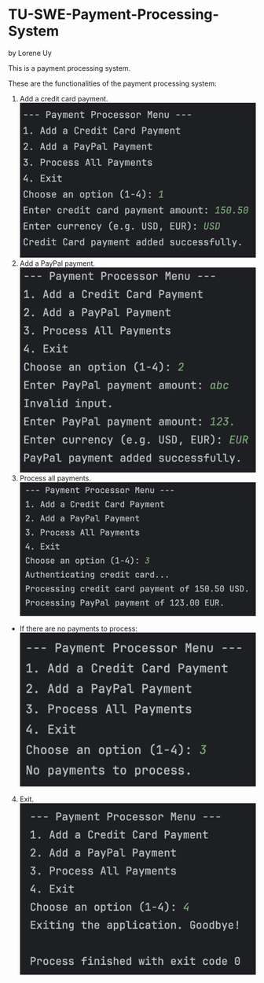 # TU-SWE-Payment-Processing-System
by Lorene Uy

This is a payment processing system.

These are the functionalities of the payment processing system:
1. Add a credit card payment.
   ![Credit Card Payment](screenshots/cc.png)
2. Add a PayPal payment.
   ![PayPal Payment](screenshots/pp.png)
3. Process all payments.
   ![Processing Payments](screenshots/processing.png)
- If there are no payments to process:
   ![No Payments](screenshots/nothing.png)
4. Exit.
   ![Exiting](screenshots/goodbye.png)